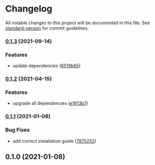 # Changelog

All notable changes to this project will be documented in this file. See [standard-version](https://github.com/conventional-changelog/standard-version) for commit guidelines.

### [0.1.3](https://github.com/raminjafary/sura/compare/v0.1.2...v0.1.3) (2021-09-14)


### Features

* update dependencies ([6519b65](https://github.com/raminjafary/sura/commit/6519b65b4553616613e4ff8f3347ca8561d3ac61))

### [0.1.2](https://github.com/raminjafary/sura/compare/v0.1.1...v0.1.2) (2021-04-15)


### Features

* upgrade all dependencies ([e1613b7](https://github.com/raminjafary/sura/commit/e1613b755b6b66b8ec9dff9cb24de4ec5ebaffd3))

### [0.1.1](https://github.com/raminjafary/sura/compare/v0.1.0...v0.1.1) (2021-01-08)


### Bug Fixes

* add correct installation guide ([7875252](https://github.com/raminjafary/sura/commit/7875252ff146e9ee3beebfd38f67dc2d7981989a))

## 0.1.0 (2021-01-08)
